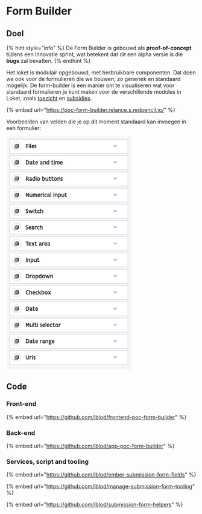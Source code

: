 # Form Builder

## Doel

{% hint style="info" %}
De Form Builder is gebouwd als **proof-of-concept** tijdens een Innovatie sprint, wat betekent dat dit een alpha versie is die **bugs** zal bevatten.
{% endhint %}

Het loket is modulair opgebouwd, met herbruikbare componenten. Dat doen we ook voor de formulieren die we bouwen; zo generiek en standaard mogelijk. De form-builder is een manier om te visualiseren wat voor standaard formulieren je kunt maken voor de verschillende modules in Loket, zoals [toezicht](over-de-modules.md#toezicht) en [subsidies](over-de-modules.md#subsidiebeheer).

{% embed url="https://poc-form-builder.relance.s.redpencil.io/" %}

Voorbeelden van velden die je op dit moment standaard kan invoegen in een formulier:

![](../../.gitbook/assets/screenshot-2021-07-02-at-11.45.37.png)

## Code

### Front-end

{% embed url="https://github.com/lblod/frontend-poc-form-builder" %}

### Back-end

{% embed url="https://github.com/lblod/app-poc-form-builder" %}

### Services, script and tooling

{% embed url="https://github.com/lblod/ember-submission-form-fields" %}

{% embed url="https://github.com/lblod/manage-submission-form-tooling" %}

{% embed url="https://github.com/lblod/submission-form-helpers" %}





